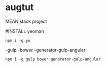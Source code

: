 # augtut
MEAN stack project

#INSTALL
yeoman
```
npm i -g yo
```
-gulp
-bower
-generator-gulp-angular
```
npm i -g gulp bower generator-gulp-angular
```
